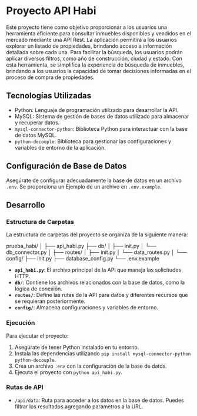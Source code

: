 # Proyecto API Habi

Este proyecto tiene como objetivo proporcionar a los usuarios una herramienta eficiente para consultar inmuebles disponibles y vendidos en el mercado mediante una API Rest. La aplicación permitirá a los usuarios explorar un listado de propiedades, brindando acceso a información detallada sobre cada una. Para facilitar la búsqueda, los usuarios podrán aplicar diversos filtros, como año de construcción, ciudad y estado. Con esta herramienta, se simplifica la experiencia de búsqueda de inmuebles, brindando a los usuarios la capacidad de tomar decisiones informadas en el proceso de compra de propiedades.

## Tecnologías Utilizadas

- Python: Lenguaje de programación utilizado para desarrollar la API.
- MySQL: Sistema de gestión de bases de datos utilizado para almacenar y recuperar datos.
- `mysql-connector-python`: Biblioteca Python para interactuar con la base de datos MySQL.
- `python-decouple`: Biblioteca para gestionar las configuraciones y variables de entorno de la aplicación.

## Configuración de Base de Datos

Asegúrate de configurar adecuadamente la base de datos en un archivo `.env`. Se proporciona un Ejemplo de un archivo en `.env.example`.


## Desarrollo

### Estructura de Carpetas

La estructura de carpetas del proyecto se organiza de la siguiente manera:

prueba_habi/
│
├── api_habi.py
├── db/
│ ├── init.py
│ └── db_connector.py
│
├── routes/
│ ├── init.py
│ └── data_routes.py
│
└── config/
  ├── init.py
  ├── database_config.py
  └── .env.example


- **`api_habi.py`**: El archivo principal de la API que maneja las solicitudes HTTP.
- **`db/`**: Contiene los archivos relacionados con la base de datos, como la lógica de conexión.
- **`routes/`**: Define las rutas de la API para datos y diferentes recursos que se requieran posteriormente.
- **`config/`**: Almacena configuraciones y variables de entorno.

### Ejecución

Para ejecutar el proyecto:

1. Asegúrate de tener Python instalado en tu entorno.
2. Instala las dependencias utilizando `pip install mysql-connector-python python-decouple`.
3. Crea un archivo `.env` con la configuración de la base de datos.
4. Ejecuta el proyecto con `python api_habi.py`.

### Rutas de API

- `/api/data`: Ruta para acceder a los datos en la base de datos. Puedes filtrar los resultados agregando parámetros a la URL.

